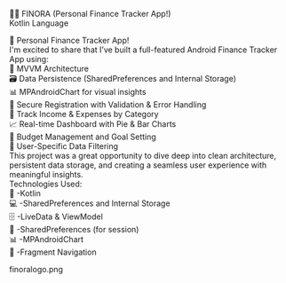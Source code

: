 📱💸
FINORA (Personal Finance Tracker App!)</br>
Kotlin Language</br>

🚀 Personal Finance Tracker App! </br>
I'm excited to share that I’ve built a full-featured Android Finance Tracker App using: </br>
🧠 MVVM Architecture </br>
🗃 Data Persistence (SharedPreferences and Internal Storage) </br>
📊 MPAndroidChart for visual insights </br>
🔐 Secure Registration with Validation & Error Handling </br>
📅 Track Income & Expenses by Category </br>
📈 Real-time Dashboard with Pie & Bar Charts </br>
🎯 Budget Management and Goal Setting </br>
📂 User-Specific Data Filtering </br>
This project was a great opportunity to dive deep into clean architecture, persistent data storage, and creating a seamless user experience with meaningful insights. </br> 
Technologies Used: </br>
🔗 -Kotlin </br>
💻 -SharedPreferences and Internal Storage </br>
🗄  -LiveData & ViewModel </br>
🧩 -SharedPreferences (for session) </br>
📊 -MPAndroidChart </br>
🔄 -Fragment Navigation </br>


finoralogo.png
